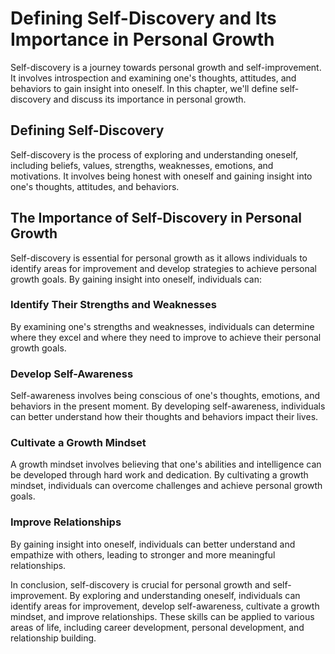 Defining Self-Discovery and Its Importance in Personal Growth
=====================================================================================

Self-discovery is a journey towards personal growth and self-improvement. It involves introspection and examining one's thoughts, attitudes, and behaviors to gain insight into oneself. In this chapter, we'll define self-discovery and discuss its importance in personal growth.

Defining Self-Discovery
-----------------------

Self-discovery is the process of exploring and understanding oneself, including beliefs, values, strengths, weaknesses, emotions, and motivations. It involves being honest with oneself and gaining insight into one's thoughts, attitudes, and behaviors.

The Importance of Self-Discovery in Personal Growth
---------------------------------------------------

Self-discovery is essential for personal growth as it allows individuals to identify areas for improvement and develop strategies to achieve personal growth goals. By gaining insight into oneself, individuals can:

### Identify Their Strengths and Weaknesses

By examining one's strengths and weaknesses, individuals can determine where they excel and where they need to improve to achieve their personal growth goals.

### Develop Self-Awareness

Self-awareness involves being conscious of one's thoughts, emotions, and behaviors in the present moment. By developing self-awareness, individuals can better understand how their thoughts and behaviors impact their lives.

### Cultivate a Growth Mindset

A growth mindset involves believing that one's abilities and intelligence can be developed through hard work and dedication. By cultivating a growth mindset, individuals can overcome challenges and achieve personal growth goals.

### Improve Relationships

By gaining insight into oneself, individuals can better understand and empathize with others, leading to stronger and more meaningful relationships.

In conclusion, self-discovery is crucial for personal growth and self-improvement. By exploring and understanding oneself, individuals can identify areas for improvement, develop self-awareness, cultivate a growth mindset, and improve relationships. These skills can be applied to various areas of life, including career development, personal development, and relationship building.


